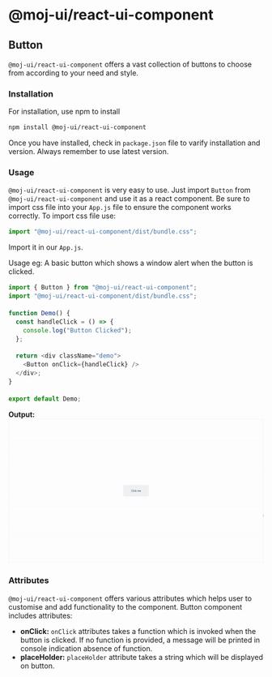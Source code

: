 # @moj-ui/react-ui-component

## Button

`@moj-ui/react-ui-component` offers a vast collection of buttons to choose from according to your need and style.

### Installation

For installation, use npm to install

```bash
npm install @moj-ui/react-ui-component
```

Once you have installed, check in `package.json` file to varify installation and version. Always remember to use latest version.

### Usage

`@moj-ui/react-ui-component` is very easy to use. Just import `Button` from `@moj-ui/react-ui-component` and use it as a react component. Be sure to import css file into your `App.js` file to ensure the component works correctly.
To import css file use:

```javascript
import "@moj-ui/react-ui-component/dist/bundle.css";
```

Import it in our `App.js`.

Usage eg:
A basic button which shows a window alert when the button is clicked.

```javascript
import { Button } from "@moj-ui/react-ui-component";
import "@moj-ui/react-ui-component/dist/bundle.css";

function Demo() {
  const handleClick = () => {
    console.log("Button Clicked");
  };

  return <div className="demo">
    <Button onClick={handleClick} />
  </div>;
}

export default Demo;
```
**Output:**
![ButtonDemogif](../../../assets/gifs/Button/buttonDemo.gif)

### Attributes
`@moj-ui/react-ui-component` offers various attributes which helps user to customise and add functionality to the component. Button component includes attributes:
  - **onClick:** `onClick` attributes takes a function which is invoked when the button is clicked. If no function is provided, a message will be printed in console indication absence of function.
  - **placeHolder:** `placeHolder` attribute takes a string which will be displayed on button.




